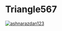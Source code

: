 # Triangle567
[![ashnarazdan123](https://circleci.com/gh/ashnarazdan123/Triangle567.svg?style=svg)](https://app.circleci.com/pipelines/github/ashnarazdan123/Triangle567)